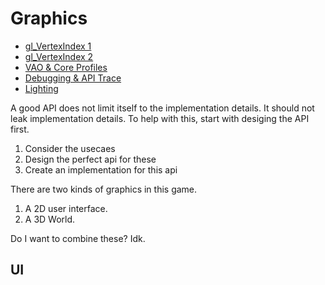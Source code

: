 <!-- Copyright (c) 2023 - Tom Smeets <tom@tsmeets.nl> -->
<!-- graphics.md - Learning about OpenGL, Vulkan, and designing a graphics API -->
# Graphics

- [gl_VertexIndex 1](https://www.youtube.com/watch?v=R-bjXOEQyX8)
- [gl_VertexIndex 2](https://www.youtube.com/watch?v=5zlfJW2VGLM)
- [VAO & Core Profiles](https://www.youtube.com/watch?v=JwAH_YGOcVo)
- [Debugging & API Trace](https://www.youtube.com/watch?v=Wk145_jUsBk)
- [Lighting](https://www.youtube.com/watch?v=x2FHHU50ktQ)


A good API does not limit itself to the implementation details. It should not leak implementation details.
To help with this, start with desiging the API first.
1. Consider the usecaes
2. Design the perfect api for these
3. Create an implementation for this api

There are two kinds of graphics in this game.
1. A 2D user interface.
2. A 3D World.

Do I want to combine these? Idk.

## UI

